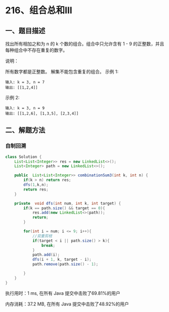 # 216、组合总和III

## 一、题目描述

找出所有相加之和为 n 的 k 个数的组合。组合中只允许含有 1 - 9 的正整数，并且每种组合中不存在重复的数字。

说明：

所有数字都是正整数。
解集不能包含重复的组合。 
示例 1:

```
输入: k = 3, n = 7
输出: [[1,2,4]]
```


示例 2:

```
输入: k = 3, n = 9
输出: [[1,2,6], [1,3,5], [2,3,4]]
```





## 二、解题方法





### 自制回溯

```java
class Solution {
    List<List<Integer>> res = new LinkedList<>();
    List<Integer> path = new LinkedList<>();

    public  List<List<Integer>> combinationSum3(int k, int n) {
        if(k > n) return res;
        dfs(1,k,n);
        return res;
    }

    private  void dfs(int num, int k, int target) {
        if(k == path.size() && target == 0){
            res.add(new LinkedList<>(path));
            return;
        }

        for(int i = num; i <= 9; i++){
        	//双重剪枝
            if(target < i || path.size() > k){
                break;
            }
            path.add(i);
            dfs(i + 1, k, target - i);
            path.remove(path.size() - 1);

        }
    }
}
```

执行用时：1 ms, 在所有 Java 提交中击败了69.81%的用户

内存消耗：37.2 MB, 在所有 Java 提交中击败了48.92%的用户